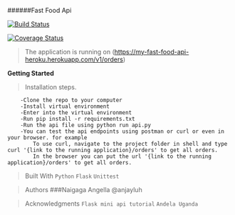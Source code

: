 ######Fast Food Api

[![Build Status](https://travis-ci.org/anjayluh/fastfoodapi.svg?branch=testing)](https://travis-ci.org/anjayluh/fastfoodapi)

[![Coverage Status](https://coveralls.io/repos/github/anjayluh/fastfoodapi/badge.svg?branch=master)](https://coveralls.io/github/anjayluh/fastfoodapi?branch=master)

>The application is running on (https://my-fast-food-api-heroku.herokuapp.com/v1/orders)


**Getting Started**

>Installation steps.
```
    -Clone the repo to your computer
    -Install virtual environment
    -Enter into the virtual environment
    -Run pip install -r requirements.txt
    -Run the api file using python run api.py
    -You can test the api endpoints using postman or curl or even in your browser. for example
        To use curl, navigate to the project folder in shell and type curl '{link to the running application}/orders' to get all orders.
        In the browser you can put the url '{link to the running application}/orders' to get all orders.
```
>Built With
    `Python`
    `Flask`
    `Unittest`

>Authors
    ###Naigaga Angella @anjayluh

>Acknowledgments
    `Flask mini api tutorial`
    `Andela Uganda`